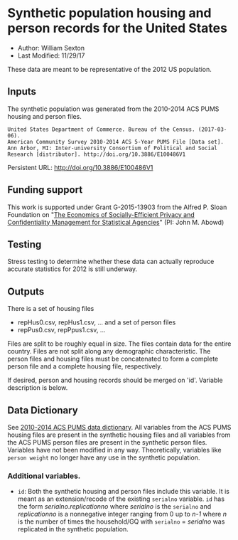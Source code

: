 # Synthetic population housing and person records for the United States
- Author: William Sexton
- Last Modified: 11/29/17

These data are meant to be representative of the 2012 US population.

## Inputs
The synthetic population was generated from the 2010-2014 ACS PUMS housing and person files.


    United States Department of Commerce. Bureau of the Census. (2017-03-06).
    American Community Survey 2010-2014 ACS 5-Year PUMS File [Data set].
    Ann Arbor, MI: Inter-university Consortium of Political and Social
    Research [distributor]. http://doi.org/10.3886/E100486V1

Persistent URL:  http://doi.org/10.3886/E100486V1

## Funding support
This work is supported under  Grant G-2015-13903 from the Alfred P. Sloan Foundation on "[The Economics of Socially-Efficient Privacy and Confidentiality Management for Statistical Agencies](https://www.ilr.cornell.edu/labor-dynamics-institute/research/project-19)" (PI: John M. Abowd)

## Testing
Stress testing to determine whether these data can actually reproduce accurate statistics for 2012 is still underway.

## Outputs
There is a set of housing files
- repHus0.csv, repHus1.csv, ...
and a set of person files
- repPus0.csv, repPpus1.csv, ...

Files are split to be roughly equal in size. The files contain data for the entire country. Files are not split along any demographic characteristic. The person files and housing files must be concatenated to form a complete person file and a complete housing file, respectively.

If desired, person and housing records should be merged on 'id'. Variable description is below.

## Data Dictionary
See [2010-2014 ACS PUMS data dictionary](http://doi.org/10.3886/E100486V1). All variables from the ACS PUMS housing files are present in the synthetic housing files and all variables from the ACS PUMS person files are present in the synthetic person files. Variables have not been modified in any way. Theoretically, variables like `person weight` no longer have any use in the synthetic population.

### Additional variables.
- `id`: Both the synthetic housing and person files include this variable. It is meant as an extension/recode of the existing `serialno` variable.  `id` has the form _serialno_._replicationno_ where _serialno_ is the `serialno` and _replicationno_ is a nonnegative integer ranging from 0 up to _n-1_ where _n_ is the number of times the household/GQ with `serialno` = _serialno_ was replicated in the synthetic population. 
